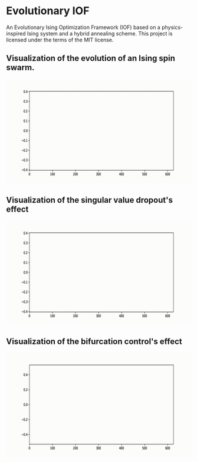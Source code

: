 # Evolutionary IOF 
An Evolutionary Ising Optimization Framework (IOF) based on a physics-inspired Ising system and a hybrid annealing scheme.
This project is licensed under the terms of the MIT license.

## Visualization of the evolution of an Ising spin swarm.

![image](https://github.com/WonderFU-Tom/Evolutionary-IOF/blob/main/Original.gif)

## Visualization of the singular value dropout's effect

![image](https://github.com/WonderFU-Tom/Evolutionary-IOF/blob/main/SD.gif)

## Visualization of the bifurcation control's effect

![image](https://github.com/WonderFU-Tom/Evolutionary-IOF/blob/main/BC.gif)
